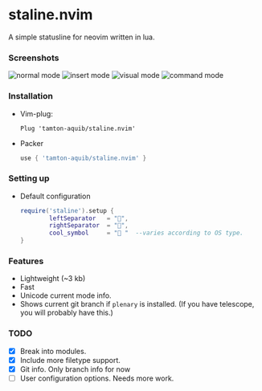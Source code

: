 # staline.nvim
A simple statusline for neovim written in lua.

### Screenshots
![normal mode](https://i.imgur.com/1gXX22o.png)
![insert mode](https://i.imgur.com/0bP6y0S.png)
![visual mode](https://i.imgur.com/v1sejC8.png)
![command mode](https://i.imgur.com/TD9CGJ6.png)


### Installation
* Vim-plug:
    ```vim
    Plug 'tamton-aquib/staline.nvim'
    ```
* Packer
    ```lua
    use { 'tamton-aquib/staline.nvim' }
    ```

### Setting up

* Default configuration
    ```lua
    require('staline').setup {
            leftSeparator   = "",
            rightSeparator  = "",
            cool_symbol     = " "  --varies according to OS type.
    }
    ```

### Features
* Lightweight (~3 kb)
* Fast
* Unicode current mode info.
* Shows current git branch if `plenary` is installed. (If you have telescope, you will probably have this.)

### TODO

- [x] Break into modules.
- [x] Include more filetype support.
- [x] Git info. Only branch info for now
- [ ] User configuration options. Needs more work.

